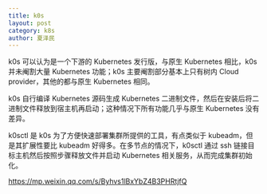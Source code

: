 ```yaml
---
title: k0s
layout: post
category: k8s
author: 夏泽民
---
```

k0s 可以认为是一个下游的 Kubernetes 发行版，与原生 Kubernetes 相比，k0s 并未阉割大量 Kubernetes 功能；k0s 主要阉割部分基本上只有树内 Cloud provider，其他的都与原生 Kubernetes 相同。

k0s 自行编译 Kubernetes 源码生成 Kubernetes 二进制文件，然后在安装后将二进制文件释放到宿主机再启动；这种情况下所有功能几乎与原生 Kubernetes 没有差异。

k0sctl 是 k0s 为了方便快速部署集群所提供的工具，有点类似于 kubeadm，但是其扩展性要比 kubeadm 好得多。在多节点的情况下，k0sctl 通过 ssh 链接目标主机然后按照步骤释放文件并启动 Kubernetes 相关服务，从而完成集群初始化。


<!-- more -->
https://mp.weixin.qq.com/s/Byhvs1lBxYbZ4B3PHRtjfQ

